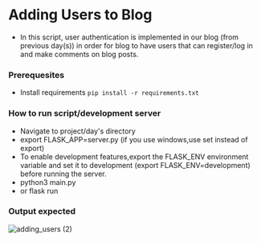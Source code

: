 # Adding Users to Blog
- In this script, user  authentication is implemented in our blog (from previous day(s)) in order for blog to have users that can  register/log in and make  comments on blog posts.

### Prerequesites
- Install requirements `pip install -r requirements.txt`

### How to run script/development server
- Navigate to project/day's directory
- export FLASK_APP=server.py (if you use windows,use set instead of export)
- To enable development features,export the FLASK_ENV environment variable and set it to development (export FLASK_ENV=development) before running the server.
- python3 main.py
- or flask run

### Output expected



![adding_users (2)](https://user-images.githubusercontent.com/101118595/184257198-dfdf44b7-1eda-4d32-8071-382efc68d5a7.png)
